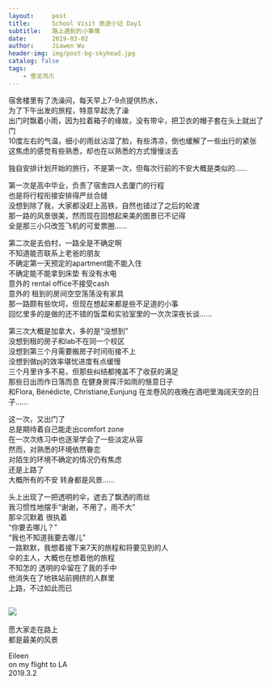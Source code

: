 ```yaml
---
layout:     post
title:      School Visit 旅途小记 Day1
subtitle:   路上遇到的小事情
date:       2019-03-02
author:     Jiawen Wu
header-img: img/post-bg-skyhead.jpg
catalog: false
tags:
    - 雪泥鸿爪
---
```

<script type="text/javascript">
// 禁止右键菜单
document.oncontextmenu = function(){ return false; };
// 禁止文字选择
document.onselectstart = function(){ return false; };
// 禁止复制
document.oncopy = function(){ return false; };
// 禁止剪切
document.oncut = function(){ return false; };
// 禁止粘贴
document.onpaste = function(){ return false; };
</script>



宿舍楼里有了洗澡间，每天早上7-9点提供热水，  
为了下午出发的旅程，特意早起洗了澡  
出门时飘着小雨，因为拉着箱子的缘故，没有带伞，把卫衣的帽子套在头上就出了门    
10度左右的气温，细小的雨丝沾湿了脸，有些清凉，倒也缓解了一些出行的紧张  
这焦虑的感觉有些熟悉，却也在以熟悉的方式慢慢淡去

独自安排计划开始的旅行，不是第一次，但每次行前的不安大概是类似的......

第一次是高中毕业，负责了宿舍四人去厦门的行程  
也是将行程衔接安排得严丝合缝  
没想到除了我，大家都没赶上高铁，自然也错过了之后的轮渡  
那一路的风景很美，然而现在回想起来美的图景已不记得  
全是那三小只改签飞机的可爱票圈......

第二次是去伯村，一路全是不确定啊  
不知道能否联系上老爸的朋友  
不确定第一天预定的apartment能不能入住  
不确定能不能拿到床垫 有没有水电  
意外的 rental office不接受cash  
意外的 租到的房间空空荡荡没有家具  
那一路颇有些坎坷，但现在想起来都是些不足道的小事  
回忆里多的是做的还不错的饭菜和实验室里的一次次深夜长谈......

第三次大概是加拿大，多的是“没想到”  
没想到租的房子和lab不在同一个校区  
没想到第三个月需要搬房子时间衔接不上  
没想到做pj的效率堪忧进度有点缓慢  
三个月里许多不易，但那些纠结都掩盖不了收获的满足  
那些日出而作日落而息 在健身房挥汗如雨的惬意日子  
和Flora, Bénédicte, Christiane,Eunjung 在龙卷风的夜晚在酒吧里海阔天空的日子......

这一次，又出门了  
总是期待着自己能走出comfort zone  
在一次次练习中也逐渐学会了一些淡定从容  
然而，对熟悉的环境依然眷恋  
对陌生的环境不确定的情况仍有焦虑  
还是上路了  
大概所有的不安 转身都是风景......

头上出现了一把透明的伞，遮去了飘洒的雨丝  
我习惯性地摆手“谢谢，不用了，雨不大”  
那伞沉默着 很执着  
“你要去哪儿？”  
“我也不知道我要去哪儿”  
一路默默，我想着接下来7天的旅程和将要见到的人  
伞的主人，大概也在想着他的旅程  
不知怎的 透明的伞留在了我的手中  
他消失在了地铁站前拥挤的人群里  
上路，不过如此而已

![](https://ws1.sinaimg.cn/large/006tKfTcly1g0pgcbifg8j31400u0di8.jpg)
---
愿大家走在路上  
都是最美的风景

Eileen  
on my flight to LA  
2019.3.2